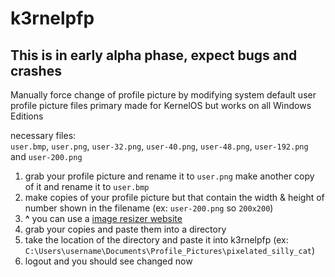 # k3rnelpfp
## This is in early alpha phase, expect bugs and crashes
Manually force change of profile picture by modifying system default user profile picture files primary made for KernelOS but works on all Windows Editions

necessary files:  
‎ `user.bmp`, `user.png`, `user-32.png`, `user-40.png`, `user-48.png`, `user-192.png` and `user-200.png`

1. grab your profile picture and rename it to `user.png` make another copy of it and rename it to `user.bmp`
2. make copies of your profile picture but that contain the width & height of number shown in the filename (ex: `user-200.png` so `200x200`)
3. **^** you can use a [image resizer website](https://retoucher.online/image-resizer)
4. grab your copies and paste them into a directory
5. take the location of the directory and paste it into k3rnelpfp  (ex: `C:\Users\username\Documents\Profile_Pictures\pixelated_silly_cat`)
6. logout and you should see changed now
